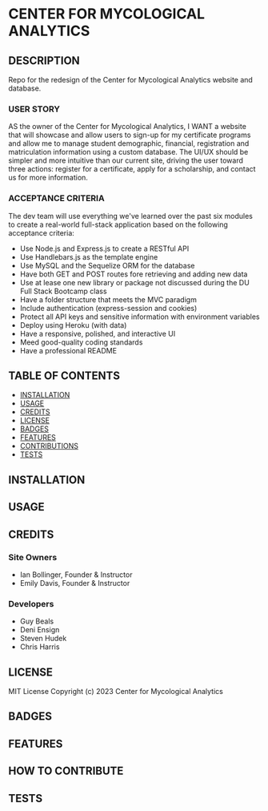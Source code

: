 # CENTER FOR MYCOLOGICAL ANALYTICS

## DESCRIPTION
Repo for the redesign of the Center for Mycological Analytics website and database.

### USER STORY
AS the owner of the Center for Mycological Analytics, I WANT a website that will showcase and allow users to sign-up for my certificate programs and allow me to manage student demographic, financial, registration and matriculation information using a custom database. The UI/UX should be simpler and more intuitive than our current site, driving the user toward three actions: register for a certificate, apply for a scholarship, and contact us for more information.

### ACCEPTANCE CRITERIA
The dev team will use everything we've learned over the past six modules to create a real-world full-stack application based on the following acceptance criteria:

- Use Node.js and Express.js to create a RESTful API
- Use Handlebars.js as the template engine
- Use MySQL and the Sequelize ORM for the database
- Have both GET and POST routes fore retrieving and adding new data
- Use at lease one new library or package not discussed during the DU Full Stack Bootcamp class
- Have a folder structure that meets the MVC paradigm
- Include authentication (express-session and cookies)
- Protect all API keys and sensitive information with environment variables
- Deploy using Heroku (with data)
- Have a responsive, polished, and interactive UI
- Meed good-quality coding standards
- Have a professional README

## TABLE OF CONTENTS
- [INSTALLATION](#installation)
- [USAGE](#usage)
- [CREDITS](#credits)
- [LICENSE](#license)
- [BADGES](#badges)
- [FEATURES](#features)
- [CONTRIBUTIONS](#how-to-contribute)
- [TESTS](#tests)

## INSTALLATION

## USAGE

## CREDITS
### Site Owners
- Ian Bollinger, Founder & Instructor
- Emily Davis, Founder & Instructor

### Developers
- Guy Beals
- Deni Ensign
- Steven Hudek
- Chris Harris

## LICENSE
MIT License
Copyright (c) 2023 Center for Mycological Analytics

## BADGES

## FEATURES

## HOW TO CONTRIBUTE

## TESTS